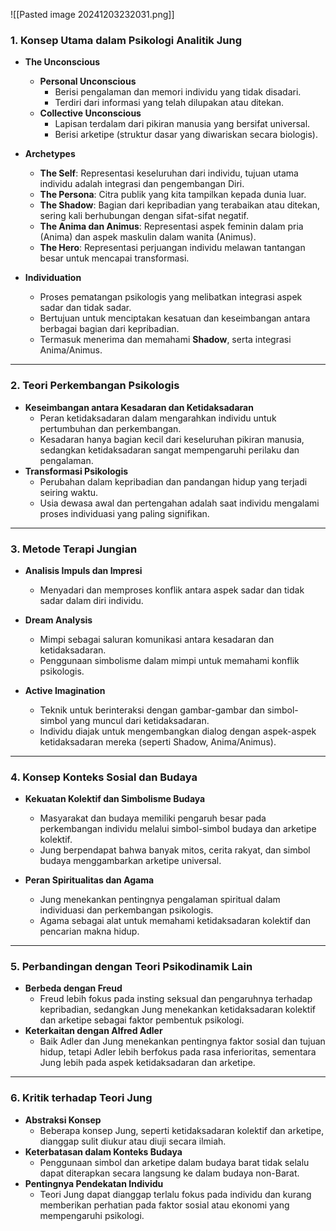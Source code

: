 
![[Pasted image 20241203232031.png]]
### 1. **Konsep Utama dalam Psikologi Analitik Jung**
- **The Unconscious**
    
    - **Personal Unconscious**
        - Berisi pengalaman dan memori individu yang tidak disadari.
        - Terdiri dari informasi yang telah dilupakan atau ditekan.
    - **Collective Unconscious**
        - Lapisan terdalam dari pikiran manusia yang bersifat universal.
        - Berisi arketipe (struktur dasar yang diwariskan secara biologis).
- **Archetypes**
    
    - **The Self**: Representasi keseluruhan dari individu, tujuan utama individu adalah integrasi dan pengembangan Diri.
    - **The Persona**: Citra publik yang kita tampilkan kepada dunia luar.
    - **The Shadow**: Bagian dari kepribadian yang terabaikan atau ditekan, sering kali berhubungan dengan sifat-sifat negatif.
    - **The Anima dan Animus**: Representasi aspek feminin dalam pria (Anima) dan aspek maskulin dalam wanita (Animus).
    - **The Hero**: Representasi perjuangan individu melawan tantangan besar untuk mencapai transformasi.
- **Individuation**
    
    - Proses pematangan psikologis yang melibatkan integrasi aspek sadar dan tidak sadar.
    - Bertujuan untuk menciptakan kesatuan dan keseimbangan antara berbagai bagian dari kepribadian.
    - Termasuk menerima dan memahami **Shadow**, serta integrasi Anima/Animus.

---

### 2. **Teori Perkembangan Psikologis**

- **Keseimbangan antara Kesadaran dan Ketidaksadaran**
    - Peran ketidaksadaran dalam mengarahkan individu untuk pertumbuhan dan perkembangan.
    - Kesadaran hanya bagian kecil dari keseluruhan pikiran manusia, sedangkan ketidaksadaran sangat mempengaruhi perilaku dan pengalaman.
- **Transformasi Psikologis**
    - Perubahan dalam kepribadian dan pandangan hidup yang terjadi seiring waktu.
    - Usia dewasa awal dan pertengahan adalah saat individu mengalami proses individuasi yang paling signifikan.

---

### 3. **Metode Terapi Jungian**

- **Analisis Impuls dan Impresi**
    
    - Menyadari dan memproses konflik antara aspek sadar dan tidak sadar dalam diri individu.
- **Dream Analysis**
    
    - Mimpi sebagai saluran komunikasi antara kesadaran dan ketidaksadaran.
    - Penggunaan simbolisme dalam mimpi untuk memahami konflik psikologis.
- **Active Imagination**
    
    - Teknik untuk berinteraksi dengan gambar-gambar dan simbol-simbol yang muncul dari ketidaksadaran.
    - Individu diajak untuk mengembangkan dialog dengan aspek-aspek ketidaksadaran mereka (seperti Shadow, Anima/Animus).

---

### 4. **Konsep Konteks Sosial dan Budaya**

- **Kekuatan Kolektif dan Simbolisme Budaya**
    
    - Masyarakat dan budaya memiliki pengaruh besar pada perkembangan individu melalui simbol-simbol budaya dan arketipe kolektif.
    - Jung berpendapat bahwa banyak mitos, cerita rakyat, dan simbol budaya menggambarkan arketipe universal.
- **Peran Spiritualitas dan Agama**
    
    - Jung menekankan pentingnya pengalaman spiritual dalam individuasi dan perkembangan psikologis.
    - Agama sebagai alat untuk memahami ketidaksadaran kolektif dan pencarian makna hidup.

---

### 5. **Perbandingan dengan Teori Psikodinamik Lain**

- **Berbeda dengan Freud**
    - Freud lebih fokus pada insting seksual dan pengaruhnya terhadap kepribadian, sedangkan Jung menekankan ketidaksadaran kolektif dan arketipe sebagai faktor pembentuk psikologi.
- **Keterkaitan dengan Alfred Adler**
    - Baik Adler dan Jung menekankan pentingnya faktor sosial dan tujuan hidup, tetapi Adler lebih berfokus pada rasa inferioritas, sementara Jung lebih pada aspek ketidaksadaran dan arketipe.

---

### 6. **Kritik terhadap Teori Jung**

- **Abstraksi Konsep**
    - Beberapa konsep Jung, seperti ketidaksadaran kolektif dan arketipe, dianggap sulit diukur atau diuji secara ilmiah.
- **Keterbatasan dalam Konteks Budaya**
    - Penggunaan simbol dan arketipe dalam budaya barat tidak selalu dapat diterapkan secara langsung ke dalam budaya non-Barat.
- **Pentingnya Pendekatan Individu**
    - Teori Jung dapat dianggap terlalu fokus pada individu dan kurang memberikan perhatian pada faktor sosial atau ekonomi yang mempengaruhi psikologi.